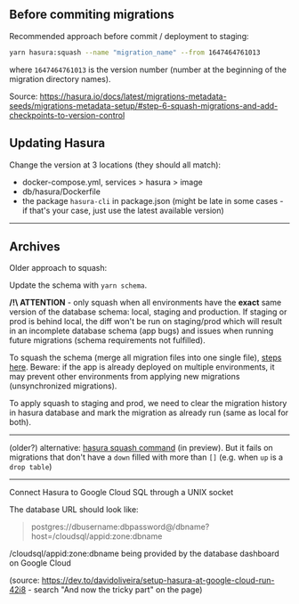## Before commiting migrations

Recommended approach before commit / deployment to staging:

```bash
yarn hasura:squash --name "migration_name" --from 1647464761013
```

where `1647464761013` is the version number (number at the beginning of the migration directory names).

Source: https://hasura.io/docs/latest/migrations-metadata-seeds/migrations-metadata-setup/#step-6-squash-migrations-and-add-checkpoints-to-version-control

## Updating Hasura

Change the version at 3 locations (they should all match):
- docker-compose.yml, services > hasura > image
- db/hasura/Dockerfile
- the package `hasura-cli` in package.json (might be late in some cases - if that's your case, just use the latest available version)

---

## Archives

Older approach to squash:

Update the schema with `yarn schema`.

**/!\ ATTENTION** - only squash when all environments have the **exact** same version of the database schema: local, staging and production. If staging or prod is behind local, the diff won't be run on staging/prod which will result in an incomplete database schema (app bugs) and issues when running future migrations (schema requirements not fulfilled).

To squash the schema (merge all migration files into one single file), [steps here](https://blog.hasura.io/resetting-hasura-migrations/). Beware: if the app is already deployed on multiple environments, it may prevent other environments from applying new migrations (unsynchronized migrations).

To apply squash to staging and prod, we need to clear the migration history in hasura database and mark the migration as already run (same as local for both).

---

(older?) alternative: [hasura squash command](https://hasura.io/docs/1.0/graphql/manual/hasura-cli/hasura_migrate_squash.html) (in preview). But it fails on migrations that don't have a `down` filled with more than `[]` (e.g. when `up` is a `drop table`)

---

Connect Hasura to Google Cloud SQL through a UNIX socket

The database URL should look like:

> postgres://dbusername:dbpassword@/dbname?host=/cloudsql/appid:zone:dbname

/cloudsql/appid:zone:dbname being provided by the database dashboard on Google Cloud

(source: https://dev.to/davidoliveira/setup-hasura-at-google-cloud-run-42i8 - search "And now the tricky part" on the page)